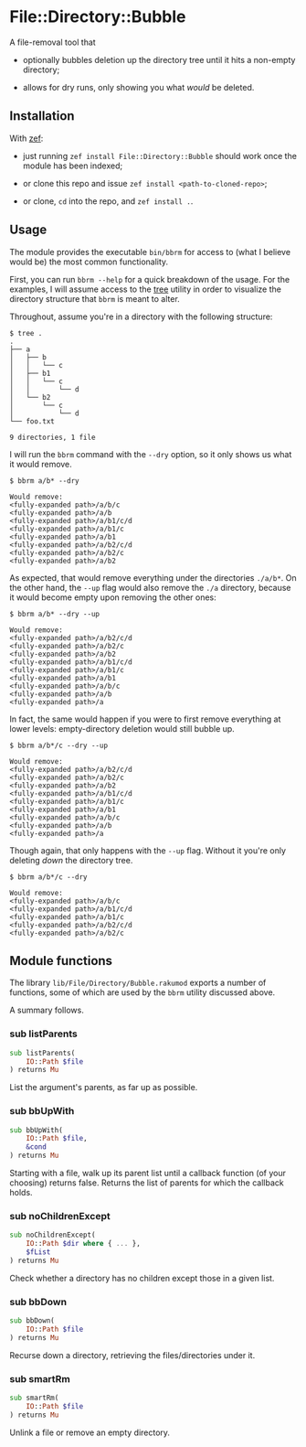 File::Directory::Bubble
=======================

A file-removal tool that

  * optionally bubbles deletion up the directory tree until it hits a non-empty directory;

  * allows for dry runs, only showing you what *would* be deleted.

Installation
------------

With [zef](https://github.com/ugexe/zef):

  * just running `zef install File::Directory::Bubble` should work once the module has been indexed;

  * or clone this repo and issue `zef install <path-to-cloned-repo>`;

  * or clone, `cd` into the repo, and `zef install .`.

Usage 
------

The module provides the executable `bin/bbrm` for access to (what I believe would be) the most common functionality.

First, you can run `bbrm --help` for a quick breakdown of the usage. For the examples, I will assume access to the [tree](https://linux.die.net/man/1/tree) utility in order to visualize the directory structure that `bbrm` is meant to alter.

Throughout, assume you're in a directory with the following structure:

    $ tree .
    .
    ├── a
    │   ├── b
    │   │   └── c
    │   ├── b1
    │   │   └── c
    │   │       └── d
    │   └── b2
    │       └── c
    │           └── d
    └── foo.txt

    9 directories, 1 file

I will run the `bbrm` command with the `--dry` option, so it only shows us what it would remove.

    $ bbrm a/b* --dry

    Would remove:
    <fully-expanded path>/a/b/c
    <fully-expanded path>/a/b
    <fully-expanded path>/a/b1/c/d
    <fully-expanded path>/a/b1/c
    <fully-expanded path>/a/b1
    <fully-expanded path>/a/b2/c/d
    <fully-expanded path>/a/b2/c
    <fully-expanded path>/a/b2

As expected, that would remove everything under the directories `./a/b*`. On the other hand, the `--up` flag would also remove the `./a` directory, because it would become empty upon removing the other ones:

    $ bbrm a/b* --dry --up

    Would remove:
    <fully-expanded path>/a/b2/c/d
    <fully-expanded path>/a/b2/c
    <fully-expanded path>/a/b2
    <fully-expanded path>/a/b1/c/d
    <fully-expanded path>/a/b1/c
    <fully-expanded path>/a/b1
    <fully-expanded path>/a/b/c
    <fully-expanded path>/a/b
    <fully-expanded path>/a

In fact, the same would happen if you were to first remove everything at lower levels: empty-directory deletion would still bubble up.

    $ bbrm a/b*/c --dry --up

    Would remove:
    <fully-expanded path>/a/b2/c/d
    <fully-expanded path>/a/b2/c
    <fully-expanded path>/a/b2
    <fully-expanded path>/a/b1/c/d
    <fully-expanded path>/a/b1/c
    <fully-expanded path>/a/b1
    <fully-expanded path>/a/b/c
    <fully-expanded path>/a/b
    <fully-expanded path>/a

Though again, that only happens with the `--up` flag. Without it you're only deleting *down* the directory tree.

    $ bbrm a/b*/c --dry

    Would remove:
    <fully-expanded path>/a/b/c
    <fully-expanded path>/a/b1/c/d
    <fully-expanded path>/a/b1/c
    <fully-expanded path>/a/b2/c/d
    <fully-expanded path>/a/b2/c

Module functions 
-----------------

The library `lib/File/Directory/Bubble.rakumod` exports a number of functions, some of which are used by the `bbrm` utility discussed above.

A summary follows.

### sub listParents

```raku
sub listParents(
    IO::Path $file
) returns Mu
```

List the argument's parents, as far up as possible.

### sub bbUpWith

```raku
sub bbUpWith(
    IO::Path $file,
    &cond
) returns Mu
```

Starting with a file, walk up its parent list until a callback function (of your choosing) returns false. Returns the list of parents for which the callback holds.

### sub noChildrenExcept

```raku
sub noChildrenExcept(
    IO::Path $dir where { ... },
    $fList
) returns Mu
```

Check whether a directory has no children except those in a given list.

### sub bbDown

```raku
sub bbDown(
    IO::Path $file
) returns Mu
```

Recurse down a directory, retrieving the files/directories under it.

### sub smartRm

```raku
sub smartRm(
    IO::Path $file
) returns Mu
```

Unlink a file or remove an empty directory.

